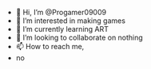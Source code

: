 - 👋 Hi, I’m @Progamer09009
- 👀 I’m interested in making games
- 🌱 I’m currently learning ART
- 💞️ I’m looking to collaborate on nothing
- 📫 How to reach me,
-  no

<!---
Progamer09009/Progamer09009 is a ✨ special ✨ repository because its `README.md` (this file) appears on your GitHub profile.
You can click the Preview link to take a look at your changes.
--->
